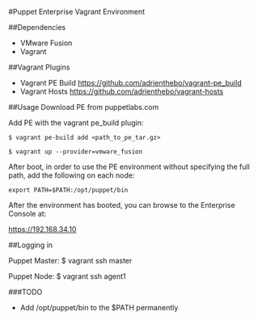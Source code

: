 #Puppet Enterprise Vagrant Environment

##Dependencies
* VMware Fusion
* Vagrant

##Vagrant Plugins
* Vagrant PE Build
  https://github.com/adrienthebo/vagrant-pe_build
* Vagrant Hosts
 https://github.com/adrienthebo/vagrant-hosts

##Usage
Download PE from puppetlabs.com

Add PE with the vagrant pe_build plugin:
```
$ vagrant pe-build add <path_to_pe_tar.gz>
```

```
$ vagrant up --provider=vmware_fusion
```

After boot, in order to use the PE environment without specifying the full
path, add the following on each node:

```shell
export PATH=$PATH:/opt/puppet/bin
```

After the environment has booted, you can browse to the Enterprise Console at:

  https://192.168.34.10

##Logging in

  Puppet Master:
  $ vagrant ssh master

  Puppet Node:
  $ vagrant ssh agent1

###TODO
* Add /opt/puppet/bin to the $PATH permanently
